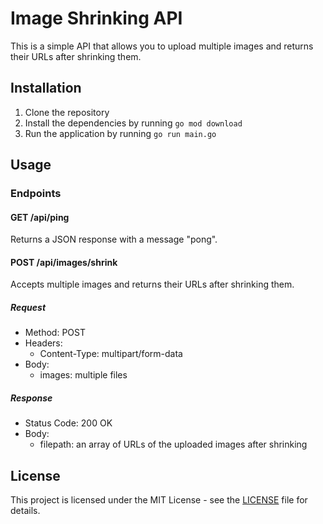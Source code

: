 # Image Shrinking API

This is a simple API that allows you to upload multiple images and returns their URLs after shrinking them.

## Installation

1. Clone the repository
2. Install the dependencies by running `go mod download`
3. Run the application by running `go run main.go`

## Usage

### Endpoints

#### GET /api/ping

Returns a JSON response with a message "pong".

#### POST /api/images/shrink

Accepts multiple images and returns their URLs after shrinking them.

##### Request

- Method: POST
- Headers:
  - Content-Type: multipart/form-data
- Body:
  - images: multiple files

##### Response

- Status Code: 200 OK
- Body:
  - filepath: an array of URLs of the uploaded images after shrinking

## License

This project is licensed under the MIT License - see the [LICENSE](LICENSE) file for details.